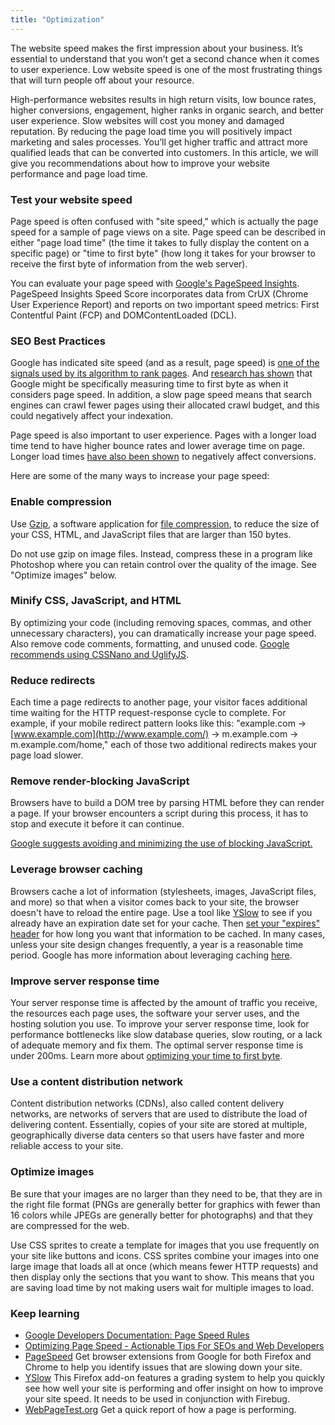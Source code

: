 ```yaml
---
title: "Optimization"
---
```


 The website speed makes the first impression about your business. It’s essential to understand that you won’t get a second chance when it comes to user experience.  Low website speed is one of the most frustrating things that will turn people off about your resource.

High-performance websites results in high return visits, low bounce rates, higher conversions, engagement, higher ranks in organic search, and better user experience. Slow websites will cost you money and damaged reputation. By reducing the page load time you will positively impact marketing and sales processes. You’ll get higher traffic and attract more qualified leads that can be converted into customers. In this article, we will give you recommendations about how to improve your website performance and page load time.

### Test your website speed

Page speed is often confused with "site speed," which is actually the page speed for a sample of page views on a site. Page speed can be described in either "page load time" (the time it takes to fully display the content on a specific page) or "time to first byte" (how long it takes for your browser to receive the first byte of information from the web server).

You can evaluate your page speed with [Google's PageSpeed Insights](https://developers.google.com/speed/pagespeed/insights/). PageSpeed Insights Speed Score incorporates data from CrUX (Chrome User Experience Report) and reports on two important speed metrics: First Contentful Paint (FCP) and DOMContentLoaded (DCL).

### SEO Best Practices

Google has indicated site speed (and as a result, page speed) is [one of the signals used by its algorithm to rank pages](https://webmasters.googleblog.com/2010/04/using-site-speed-in-web-search-ranking.html). And [research has shown](https://moz.com/blog/how-website-speed-actually-impacts-search-ranking) that Google might be specifically measuring time to first byte as when it considers page speed. In addition, a slow page speed means that search engines can crawl fewer pages using their allocated crawl budget, and this could negatively affect your indexation.

Page speed is also important to user experience. Pages with a longer load time tend to have higher bounce rates and lower average time on page. Longer load times [have also been shown](http://www.icrossing.co.uk/slow-pages-lose-users) to negatively affect conversions.

Here are some of the many ways to increase your page speed:

### Enable compression

Use [Gzip](https://www.gnu.org/software/gzip/), a software application for [file compression](https://developers.google.com/speed/docs/insights/EnableCompression), to reduce the size of your CSS, HTML, and JavaScript files that are larger than 150 bytes.

Do not use gzip on image files. Instead, compress these in a program like Photoshop where you can retain control over the quality of the image. See "Optimize images" below.

### Minify CSS, JavaScript, and HTML

By optimizing your code (including removing spaces, commas, and other unnecessary characters), you can dramatically increase your page speed. Also remove code comments, formatting, and unused code. [Google recommends using CSSNano and UglifyJS](https://developers.google.com/speed/docs/insights/MinifyResources).

### Reduce redirects

Each time a page redirects to another page, your visitor faces additional time waiting for the HTTP request-response cycle to complete. For example, if your mobile redirect pattern looks like this: "example.com -> [www.example.com](http://www.example.com/) -> m.example.com -> m.example.com/home," each of those two additional redirects makes your page load slower.

### Remove render-blocking JavaScript

Browsers have to build a DOM tree by parsing HTML before they can render a page. If your browser encounters a script during this process, it has to stop and execute it before it can continue. 

[Google suggests avoiding and minimizing the use of blocking JavaScript.](https://developers.google.com/speed/docs/insights/BlockingJS)

### Leverage browser caching

Browsers cache a lot of information (stylesheets, images, JavaScript files, and more) so that when a visitor comes back to your site, the browser doesn't have to reload the entire page. Use a tool like [YSlow](https://addons.mozilla.org/en-US/firefox/addon/YSlow/) to see if you already have an expiration date set for your cache. Then [set your "expires" header](http://httpd.apache.org/docs/2.0/mod/mod_expires.html) for how long you want that information to be cached. In many cases, unless your site design changes frequently, a year is a reasonable time period. Google has more information about leveraging caching [here](https://developers.google.com/speed/docs/insights/LeverageBrowserCaching?csw=1).

### Improve server response time

Your server response time is affected by the amount of traffic you receive, the resources each page uses, the software your server uses, and the hosting solution you use. To improve your server response time, look for performance bottlenecks like slow database queries, slow routing, or a lack of adequate memory and fix them. The optimal server response time is under 200ms. Learn more about [optimizing your time to first byte](https://moz.com/blog/improving-search-rank-by-optimizing-your-time-to-first-byte).

### Use a content distribution network

Content distribution networks (CDNs), also called content delivery networks, are networks of servers that are used to distribute the load of delivering content. Essentially, copies of your site are stored at multiple, geographically diverse data centers so that users have faster and more reliable access to your site.

### Optimize images

Be sure that your images are no larger than they need to be, that they are in the right file format (PNGs are generally better for graphics with fewer than 16 colors while JPEGs are generally better for photographs) and that they are compressed for the web.

Use CSS sprites to create a template for images that you use frequently on your site like buttons and icons. CSS sprites combine your images into one large image that loads all at once (which means fewer HTTP requests) and then display only the sections that you want to show. This means that you are saving load time by not making users wait for multiple images to load.

### Keep learning

* [Google Developers Documentation: Page Speed Rules](https://developers.google.com/speed/docs/insights/rules)
* [Optimizing Page Speed - Actionable Tips For SEOs and Web Developers](https://moz.com/blog/optimizing-page-speed-actionable-tips-for-seos-and-web-developers)
* [PageSpeed](https://developers.google.com/speed?csw=1) Get browser extensions from Google for both Firefox and Chrome to help you identify issues that are slowing down your site.
* [YSlow](https://addons.mozilla.org/en-US/firefox/addon/YSlow/) This Firefox add-on features a grading system to help you quickly see how well your site is performing and offer insight on how to improve your site speed. It needs to be used in conjunction with Firebug.
* [WebPageTest.org](https://webpagetest.org/) Get a quick report of how a page is performing.